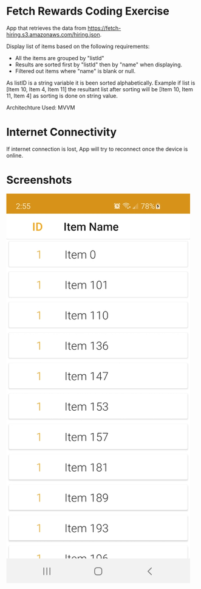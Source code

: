 # Fetch Rewards Coding Exercise

App that retrieves the data from https://fetch-hiring.s3.amazonaws.com/hiring.json.

Display list of items based on the following requirements:

- All the items are grouped by "listId"
- Results are sorted first by "listId" then by "name" when displaying.
- Filtered out items where "name" is blank or null.

As listID is a string variable it is been sorted alphabetically.
Example if list is [Item 10, Item 4, Item 11] the resultant list after sorting will be [Item 10, Item 11, Item 4] as sorting is done on string value.

Architechture Used: MVVM

# Internet Connectivity
If internet connection is lost, App will try to reconnect once the device is online.

# Screenshots
![ScreenShot](https://github.com/JuileePanse/FetchRewardsAssessment/blob/master/Screenshot_20210214-145555_FetchRewardsAssessment.jpg)

